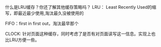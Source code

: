 什么是LRU缓存？你还了解其他缓存策略吗？
LRU： Least Recently Used的缩写，即最近最少使用,淘汰最久没被使用的

FIFO：first in first out，淘汰最早那个

CLOCK: 针对页面这种缓存，同时考虑了是否有对页面读写这一信息。实现上也比LRU方便一些。
